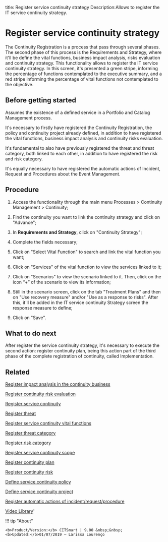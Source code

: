 title: Register service continuity strategy
Description:Allows to register the IT service continuity strategy.
# Register service continuity strategy

The Continuity Registration is a process that pass through several phases. The second phase of this process is the Requirements and Strategy, where it'll be define the vital functions, business impact analysis, risks evaluation and continuity strategy. This functionality allows to register the IT service continuity strategy.
In this screen, it's presented a green stripe, informing the percentage of functions contemplated to the executive summary, and a red stripe informing the percentage of vital functions not contemplated to the objective.

Before getting started
--------------------------

Assumes the existence of a defined service in a Portfolio and Catalog Management
process.

It's necessary to firstly have registered the Continuity Registration, the
policy and continuity project already defined, in addition to have registered
the vital functions, business impact analysis and continuity risks evaluation.

It's fundamental to also have previously registered the threat and threat
category, both linked to each other, in addition to have registered the risk and
risk category.

It's equally necessary to have registered the automatic actions of Incident,
Request and Procedures about the Event Management.

Procedure
-------------

1.  Access the functionality through the main menu Processes \> Continuity
    Management \> Continuity;

2.  Find the continuity you want to link the continuity strategy and click on
    "Advance";

3.  In **Requirements and Strategy**, click on "Continuity Strategy";

4.  Complete the fields necessary;

5.  Click on "Select Vital Function" to search and link the vital function you
    want;

6.  Click on "Services" of the vital function to view the services linked to it;

7.  Click on "Scenarios" to view the scenario linked to it. Then, click on the
    icon “+” of the scenario to view its information;

8.  Still in the scenario screen, click on the tab "Treatment Plans" and then on
    "Use recovery measure" and/or "Use as a response to risks". After this,
    it'll be added in the IT service continuity Strategy screen the response
    measure to define;

9.  Click on "Save".

What to do next
-------------------

After register the service continuity strategy, it's necessary to execute the
second action: register continuity plan, being this action part of the third
phase of the complete registration of continuity, called Implementation.

Related
-----------

[Register impact analysis in the continuity business](/en-us/citsmart-platform-9/processes/continuity/use/impact-analysis-continuity-business.html)

[Register continuity risk evaluation](/en-us/citsmart-platform-9/processes/continuity/use/continuity-risk-evaluation.html)

[Register service continuity](/en-us/citsmart-platform-9/processes/continuity/use/register-service-continuity.html)

[Register threat](/en-us/citsmart-platform-9/processes/continuity/configuration/register-threat.html)

[Register service continuity vital functions](/en-us/citsmart-platform-9/processes/continuity/use/continuity-vital-functions.html)

[Register threat category](/en-us/citsmart-platform-9/processes/continuity/configuration/threat-category.html)

[Register risk category](/en-us/citsmart-platform-9/processes/continuity/configuration/risk-category.html)

[Register service continuity scope](/en-us/citsmart-platform-9/processes/continuity/use/service-continuity-scope.html)

[Register continuity plan](/en-us/citsmart-platform-9/processes/continuity/use/continuity-plan.html)

[Register continuity risk](/en-us/citsmart-platform-9/processes/continuity/configuration/register-continuity-risk.html)

[Define service continuity policy](/en-us/citsmart-platform-9/processes/continuity/use/continuity-policy.html)

[Define service continuity project](/en-us/citsmart-platform-9/processes/continuity/use/service-continuity-project.html)

[Register automatic actions of incident/request/procedure](/en-us/citsmart-platform-9/additional-features/automation-of-operation/configuration/register-automatic-actions-incident-request-procedure.html)

<i class='fa fa-youtube-play  fa-2x' style='color:#97ce17;vertical-align: middle;'> </i> [Video Library](https://www.youtube.com/playlist?list=PLB5qK2uzf2RPwpIsGu97d5LVHeTNzpTMC)'

!!! tip "About"

    <b>Product/Version:</b> CITSmart | 9.00 &nbsp;&nbsp;
    <b>Updated:</b>01/07/2019 – Larissa Lourenço

